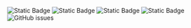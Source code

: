 ![Static Badge](https://img.shields.io/badge/blacklists-60-000000) ![Static Badge](https://img.shields.io/badge/blacklisted-3170022-cc0000) ![Static Badge](https://img.shields.io/badge/whitelisted-2242-00CC00) ![Static Badge](https://img.shields.io/badge/streaming_blacklist-28106-000000) ![GitHub issues](https://img.shields.io/github/issues/fabriziosalmi/blacklists)
